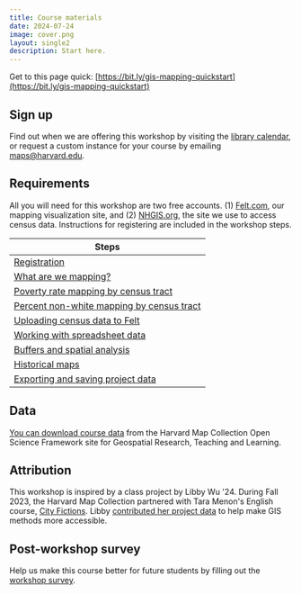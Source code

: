 ```yaml
---
title: Course materials
date: 2024-07-24
image: cover.png
layout: single2
description: Start here.
---
```




Get to this page quick: 
[https://bit.ly/gis-mapping-quickstart](https://bit.ly/gis-mapping-quickstart)

## Sign up
Find out when we are offering this workshop by visiting the [library calendar](https://libcal.library.harvard.edu/calendar/main?t=d&q=gis&cid=15049&cal=15049&inc=0), or request a custom instance for your course by emailing [maps@harvard.edu](mailto:maps@harvard.edu).


## Requirements
All you will need for this workshop are two free accounts. (1) [Felt.com](https://felt.com/), our mapping visualization site, and (2) [NHGIS.org](https://nhgis.org/), the site we use to access census data. Instructions for registering are included in the workshop steps.


| **Steps** | 
| --- | 
| [Registration](https://mapping.share.library.harvard.edu/resources/workshops/workshop-4/registration/) | 
| [What are we mapping?](https://mapping.share.library.harvard.edu/resources/workshops/workshop-4/what-are-we-mapping/)|
| [Poverty rate mapping by census tract](https://mapping.share.library.harvard.edu/resources/workshops/workshop-4/poverty-rate/) | 
| [Percent non-white mapping by census tract](https://mapping.share.library.harvard.edu/resources/workshops/workshop-4/non-white-population/) |
| [Uploading census data to Felt ](https://mapping.share.library.harvard.edu/resources/workshops/workshop-4/upload-census-to-felt/) |
| [Working with spreadsheet data](https://mapping.share.library.harvard.edu/resources/workshops/workshop-4/working-with-locations/)  | 
| [Buffers and spatial analysis](https://mapping.share.library.harvard.edu/resources/workshops/workshop-4/spatial-analysis/) |
| [Historical maps](https://mapping.share.library.harvard.edu/resources/workshops/workshop-4/archival-maps/) | 
| [Exporting and saving project data](https://mapping.share.library.harvard.edu/resources/workshops/workshop-4/exporting-data/) |

## Data
[You can download course data](https://osf.io/nuwqs/) from the Harvard Map Collection Open Science Framework site for Geospatial Research, Teaching and Learning. 


## Attribution

This workshop is inspired by a class project by Libby Wu '24. During Fall 2023, the Harvard Map Collection partnered with Tara Menon's English course, <u>City Fictions</u>. Libby [contributed her project data](https://github.com/HarvardMapCollection/basketball-fitness-example?tab=readme-ov-file) to help make GIS methods more accessible.



## Post-workshop survey
Help us make this course better for future students by filling out the [workshop survey](https://harvard.az1.qualtrics.com/jfe/form/SV_9YqWhnQPedtrkUK).